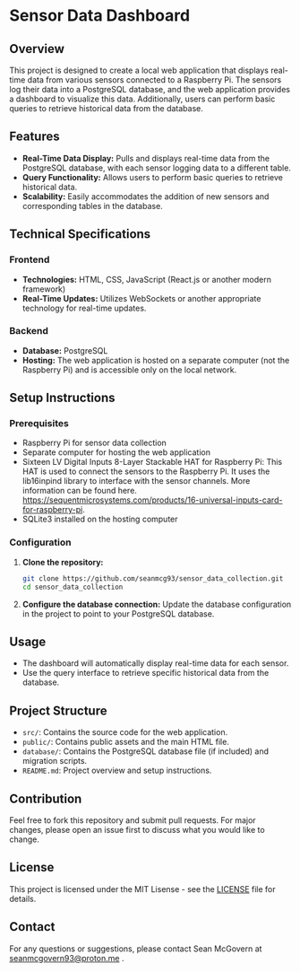 # Sensor Data Dashboard

## Overview
This project is designed to create a local web application that displays real-time data from various sensors connected to a Raspberry Pi. The sensors log their data into a PostgreSQL database, and the web application provides a dashboard to visualize this data. Additionally, users can perform basic queries to retrieve historical data from the database.

## Features
- **Real-Time Data Display:** Pulls and displays real-time data from the PostgreSQL database, with each sensor logging data to a different table.
- **Query Functionality:** Allows users to perform basic queries to retrieve historical data.
- **Scalability:** Easily accommodates the addition of new sensors and corresponding tables in the database.

## Technical Specifications
### Frontend
- **Technologies:** HTML, CSS, JavaScript (React.js or another modern framework)
- **Real-Time Updates:** Utilizes WebSockets or another appropriate technology for real-time updates.

### Backend
- **Database:** PostgreSQL
- **Hosting:** The web application is hosted on a separate computer (not the Raspberry Pi) and is accessible only on the local network.

## Setup Instructions
### Prerequisites
- Raspberry Pi for sensor data collection
- Separate computer for hosting the web application
- Sixteen LV Digital Inputs 8-Layer Stackable HAT for Raspberry Pi: This HAT is used to connect the sensors to the Raspberry Pi. It uses the lib16inpind library to interface with the sensor channels. More information can be found here. https://sequentmicrosystems.com/products/16-universal-inputs-card-for-raspberry-pi.
- SQLite3 installed on the hosting computer

### Configuration
1. **Clone the repository:**
    ```bash
    git clone https://github.com/seanmcg93/sensor_data_collection.git
    cd sensor_data_collection
    ```

2. **Configure the database connection:**
    Update the database configuration in the project to point to your PostgreSQL database.


## Usage
- The dashboard will automatically display real-time data for each sensor.
- Use the query interface to retrieve specific historical data from the database.

## Project Structure
- `src/`: Contains the source code for the web application.
- `public/`: Contains public assets and the main HTML file.
- `database/`: Contains the PostgreSQL database file (if included) and migration scripts.
- `README.md`: Project overview and setup instructions.

## Contribution
Feel free to fork this repository and submit pull requests. For major changes, please open an issue first to discuss what you would like to change.

## License
This project is licensed under the MIT Lisense - see the [LICENSE](LICENSE) file for details.

## Contact
For any questions or suggestions, please contact Sean McGovern at seanmcgovern93@proton.me .
